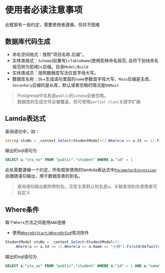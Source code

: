 # 使用者必读注意事项
此框架有一些约定，需要使用者遵循，但并不困难
## 数据库代码生成
- 命名空间格式：按照"项目名称.后缀"。
- 实体类格式：``Schema``(如果有)+``TableName``(使用驼峰命名规范, 会将下划线命名规范转为驼峰)+后缀。目录``Model/Build``
- 实体类成员：按照数据库写法仅首字母大写。
- 数据库名称：``Db``+生成语句里面的``name``参数首字母大写，``Main``后缀是主库，``Secondary``后缀的是从库，默认或者忽略的情况是``DbMain``
> Postgresql中名称是``public``的``schema``会被忽略。<br>
> 数据库的生成文件会被覆盖，但可使用``partial class``关键字扩展
## Lamda表达式
查询语句中，如：
``` C#
string stuNo = _context.Select<StudentModel>().Where(a => a.Id == 1).FirstOrDefault(a => a.Stu_no);
```
输出的sql语句为
``` sql
SELECT a."stu_no" FROM "public"."student" WHERE a."id" = 1
```
此处需要遵循一个约定，所有框架使用的lambda表达式中[``ParameterExpression``](https://docs.microsoft.com/en-us/dotnet/api/system.linq.expressions.parameterexpression?view=net-5.0)会跟随语句输出，用于数据库表的别名。
> 查询语句输出都附带别名，泛型主表默认别名是``a``。关联查询别名使用者可自定义

## Where条件
每个``Where``方法之间是用``AND``连接
- 使用[``WhereOrStart/WhereOrEnd``](./SelectExpression.md#WhereOrStart/WhereOrEnd)情况除外
``` C#
StudentModel stuNo = _context.Select<StudentModel>()
    .Where(a => a.Id == 1).Where(a => a.Name == "小明").FirstOrDefault(a => a.Stu_no);
```
输出的sql语句为
``` sql
SELECT a."stu_no" FROM "public"."student" WHERE a."id" = 1 AND a."name" = '小明'
```